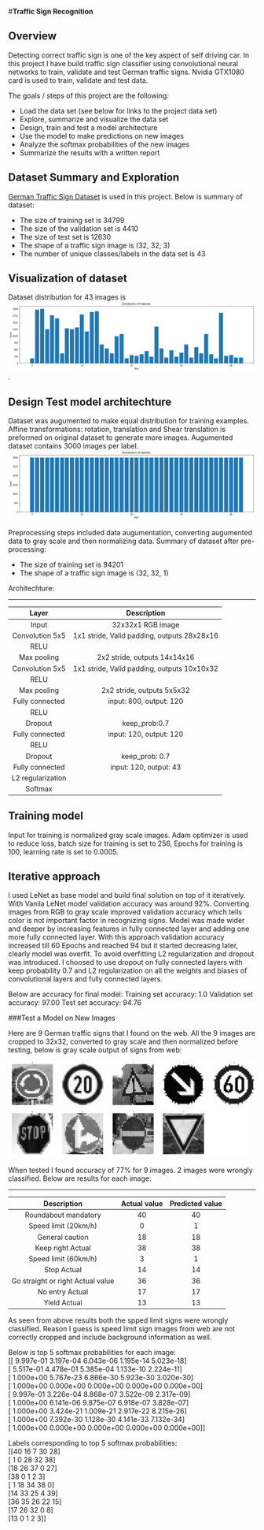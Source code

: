 #**Traffic Sign Recognition** 

Overview
---
Detecting correct traffic sign is one of the key aspect of self driving car. In this project I have build traffic sign classifier using convolutional neural networks to train, validate and test German traffic signs. Nvidia GTX1080 card is used to train, validate and test data.

The goals / steps of this project are the following:
* Load the data set (see below for links to the project data set)
* Explore, summarize and visualize the data set
* Design, train and test a model architecture
* Use the model to make predictions on new images
* Analyze the softmax probabilities of the new images
* Summarize the results with a written report


[//]: # (Image References)

[image1]: ./signs.png "Signs"
[image2]: ./original_dataset.png "Dataset distribution "
[image3]: ./augmented_dataset.png "Augumented dataset distribution"
[image4]: ./images_from_web.png "Images from web"

Dataset Summary  and Exploration
---
[German Traffic Sign Dataset](http://benchmark.ini.rub.de/?section=gtsrb&subsection=dataset) is used in this project. Below is summary of dataset:
* The size of training set is 34799
* The size of the validation set is 4410
* The size of test set is 12630
* The shape of a traffic sign image is (32, 32, 3)
* The number of unique classes/labels in the data set is 43

Visualization of dataset
---
Dataset distribution for 43 images is ![alt text][image2]. 

Design  Test model architechture
---
Dataset was augumented to make equal distribution for training examples. Affine transformations: rotation, translation and Shear translation is preformed on original dataset to generate more images. Augumented dataset contains 3000 images per label. 
![alt text][image3]

Preprocessing steps included data augumentation, converting augumented data to gray scale and then normalizing data. 
Summary of dataset after pre-processing:
* The size of training set is 94201
* The shape of a traffic sign image is (32, 32, 1)

Architechture:

---
| Layer         		|     Description	        					| 
|:---------------------:|:---------------------------------------------:| 
| Input         		| 32x32x1 RGB image   							| 
| Convolution 5x5     	| 1x1 stride, Valid padding, outputs 28x28x16 	|
| RELU					|												|
| Max pooling	      	| 2x2 stride,  outputs 14x14x16 				|
| Convolution 5x5	    | 1x1 stride, Valid padding, outputs 10x10x32     									|
| RELU					|												|
| Max pooling	      	| 2x2 stride,  outputs 5x5x32 				|
| Fully connected		| input: 800, output: 120        									|
| RELU					|												|
| Dropout       |    keep_prob:0.7                  |                
| Fully connected		| input: 120, output: 120        									|
| RELU					|												|
| Dropout       |  keep_prob: 0.7                     |                
| Fully connected		| input: 120, output: 43  									|
| L2 regularization |          |
| Softmax				|         									|

Training model
---
Input for training is normalized gray scale images. Adam optimizer is used to reduce loss, batch size for training is set to 256, Epochs for training is 100, learning rate is set to 0.0005.
 
Iterative approach
---
I used LeNet as base model and build final solution on top of it iteratively. With Vanila LeNet model validation accuracy was around 92%. Converting images from RGB to gray scale improved validation accuracy which tells color is not important factor in recognizing signs. Model was made wider and deeper by increasing features in fully connected layer and adding one more fully connected layer. With this approach validation accuracy increased till 60 Epochs and reached 94 but it started decreasing later, clearly model was overfit. To avoid overfitting L2 regularization and dropout was introduced. I choosed to use dropout on fully connected layers with keep probability 0.7 and L2 regularization on all the weights and biases of convolutional layers and fully connected layers. 

Below are accuracy for final model:
Training set accuracy: 1.0
Validation set accuracy: 97.00
Test set accuracy: 94.76
 
###Test a Model on New Images

Here are 9 German traffic signs that I found on the web. All the 9 images are cropped to 32x32, converted to gray scale and then normalized before testing, below is gray scale output of signs from web:

![alt text][image4]

When tested I found accuracy of 77% for 9 images. 2 images were wrongly classified. Below are results for each image:

---
| Description         		|     Actual value	        					|  Predicted value |
|:---------------------:|:-----------------------------:|:----------------:|
| Roundabout mandatory  | 40   							                  | 40            |
| Speed limit (20km/h)  | 0   						                   	| 1             |
| General caution       | 18   						                  	| 18            |
| Keep right Actual     | 38   							                  | 38 |
| Speed limit (60km/h)  | 3   							                   | 1 |
| Stop Actual         		| 14   					                  		| 14 |
| Go straight or right Actual value | 36   							   | 36    |
| No entry Actual      	| 17   						                  	| 17 |
| Yield Actual        		| 13   					                  		| 13 |


As seen from above results both the spped limit signs were wrongly classified. Reason I guess is speed limit sign images from web are not correctly cropped and include background information as well.

Below is top 5 softmax probabilities for each image: <br/>
[[  9.997e-01   3.197e-04   6.043e-06   1.195e-14   5.023e-18]<br/>
 [  5.517e-01   4.478e-01   5.385e-04   1.133e-10   2.224e-11]<br/>
 [  1.000e+00   5.767e-23   6.866e-30   5.923e-30   3.020e-30]<br/>
 [  1.000e+00   0.000e+00   0.000e+00   0.000e+00   0.000e+00]<br/>
 [  9.997e-01   3.226e-04   8.868e-07   3.522e-09   2.317e-09]<br/>
 [  1.000e+00   6.141e-06   9.875e-07   6.918e-07   3.828e-07]<br/>
 [  1.000e+00   3.424e-21   1.009e-21   2.917e-22   8.215e-26]<br/>
 [  1.000e+00   7.392e-30   1.128e-30   4.141e-33   7.132e-34]<br/>
 [  1.000e+00   0.000e+00   0.000e+00   0.000e+00   0.000e+00]]<br/>

Labels corresponding to top 5 softmax probabilities:<br/>
[[40 16  7 30 28]<br/>
 [ 1  0 28 32 38]<br/>
 [18 26 37  0 27]<br/>
 [38  0  1  2  3]<br/>
 [ 1 18 34 38  0]<br/>
 [14 33 25  4 39]<br/>
 [36 35 26 22 15]<br/>
 [17 26 32  0  8]<br/>
 [13  0  1  2  3]]<br/>
 

